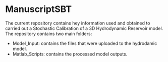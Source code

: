 # ManuscriptSBT
The current repository contains hey information used and obtained to carried out a Stochastic Calibration of a 3D Hydrodynamic Reservoir model.
The repository contains two main folders:
- Model_Input: contains the files that were uploaded to the hydrodamic model.
- Matlab_Scripts: contains the processed model outputs.
